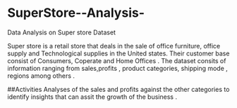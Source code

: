 # SuperStore--Analysis-

Data Analysis on Super store Dataset


Super store is a retail store that deals in the sale of office furniture, office supply and Technological 
supplies in the United states. Their customer base consist of Consumers, Coperate and Home Offices . The 
dataset consits of information ranging from sales,profits , product categories, shipping mode , regions
among others . 

##Activities
Analyses of the sales and profits against the other categories to identify insights that can assit the 
growth of the business .



